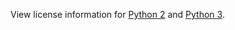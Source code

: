 View license information for [Python 2](https://docs.python.org/2/license.html) and [Python 3](https://docs.python.org/3/license.html).
